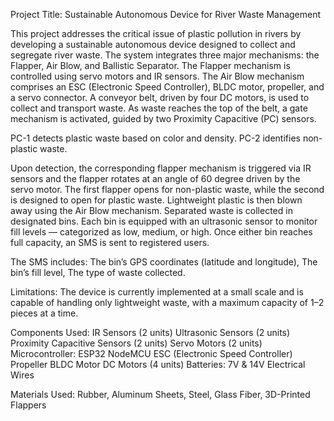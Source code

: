 Project Title: Sustainable Autonomous Device for River Waste Management

This project addresses the critical issue of plastic pollution in rivers by developing a sustainable autonomous device designed to collect and segregate river waste. The system integrates three major mechanisms: the Flapper, Air Blow, and Ballistic Separator. The Flapper mechanism is controlled using servo motors and IR sensors. The Air Blow mechanism comprises an ESC (Electronic Speed Controller), BLDC motor, propeller, and a servo connector. A conveyor belt, driven by four DC motors, is used to collect and transport waste. As waste reaches the top of the belt, a gate mechanism is activated, guided by two Proximity Capacitive (PC) sensors.

PC-1 detects plastic waste based on color and density.
PC-2 identifies non-plastic waste.

Upon detection, the corresponding flapper mechanism is triggered via IR sensors and the flapper rotates at an angle of 60 degree driven by the servo motor. The first flapper opens for non-plastic waste, while the second is designed to open for plastic waste. Lightweight plastic is then blown away using the Air Blow mechanism. Separated waste is collected in designated bins. Each bin is equipped with an ultrasonic sensor to monitor fill levels — categorized as low, medium, or high. Once either bin reaches full capacity, an SMS is sent to registered users. 

The SMS includes:
The bin’s GPS coordinates (latitude and longitude),
The bin’s fill level,
The type of waste collected.

Limitations:
The device is currently implemented at a small scale and is capable of handling only lightweight waste, with a maximum capacity of 1–2 pieces at a time.

Components Used:
IR Sensors (2 units)
Ultrasonic Sensors (2 units)
Proximity Capacitive Sensors (2 units)
Servo Motors (2 units)
Microcontroller: ESP32 NodeMCU
ESC (Electronic Speed Controller)
Propeller
BLDC Motor
DC Motors (4 units)
Batteries: 7V & 14V
Electrical Wires

Materials Used:
Rubber, Aluminum Sheets, Steel, Glass Fiber, 3D-Printed Flappers
